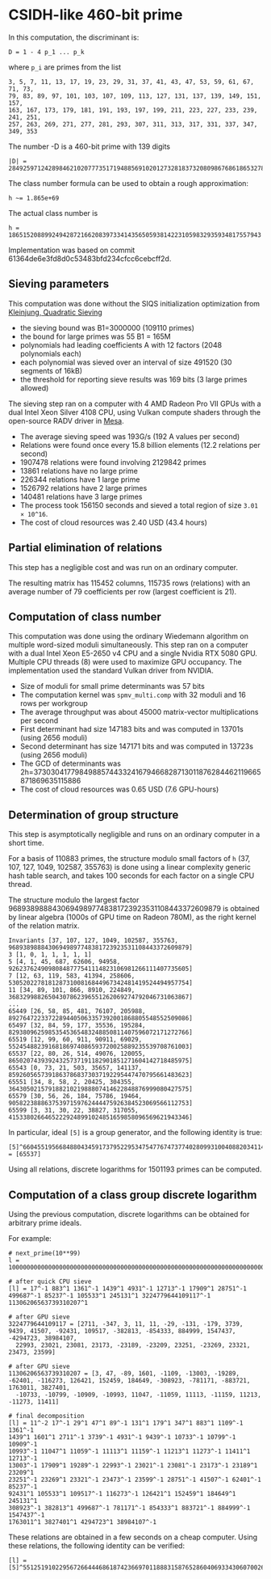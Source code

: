 # CSIDH-like 460-bit prime

In this computation, the discriminant is:
```
D = 1 - 4 p_1 ... p_k
```
where `p_i` are primes from the list
```
3, 5, 7, 11, 13, 17, 19, 23, 29, 31, 37, 41, 43, 47, 53, 59, 61, 67, 71, 73,
79, 83, 89, 97, 101, 103, 107, 109, 113, 127, 131, 137, 139, 149, 151, 157,
163, 167, 173, 179, 181, 191, 193, 197, 199, 211, 223, 227, 233, 239, 241, 251,
257, 263, 269, 271, 277, 281, 293, 307, 311, 313, 317, 331, 337, 347, 349, 353
```

The number -D is a 460-bit prime with 139 digits
```
|D| = 2849259712428984621020777351719488569102012732818373208098676861865327838960598631837611153460707778466649073855794448192313020119118490459
```

The class number formula can be used to obtain a rough approximation:
```
h ~= 1.865e+69
```

The actual class number is

```
h = 1865152088992494287216620839733414356505938142231059832935934817557943
```

Implementation was based on commit 61364de6e3fd8d0c53483bfd234cfcc6cebcff2d.

## Sieving parameters

This computation was done without the SIQS initialization optimization
from [Kleinjung, Quadratic Sieving](https://www.ams.org/journals/mcom/2016-85-300/S0025-5718-2015-03058-0/S0025-5718-2015-03058-0.pdf)

* the sieving bound was B1=3000000 (109110 primes)
* the bound for large primes was 55 B1 = 165M
* polynomials had leading coefficients A with 12 factors (2048 polynomials each)
* each polynomial was sieved over an interval of size 491520 (30 segments of 16kB)
* the threshold for reporting sieve results was 169 bits (3 large primes allowed)

The sieving step ran on a computer with 4 AMD Radeon Pro VII GPUs
with a dual Intel Xeon Silver 4108 CPU, using Vulkan compute shaders
through the open-source RADV driver in [Mesa](https://mesa3d.org/).

* The average sieving speed was 193G/s (192 A values per second)
* Relations were found once every 15.8 billion elements (12.2 relations per second)
* 1907478 relations were found involving 2129842 primes
* 13861 relations have no large prime
* 226344 relations have 1 large prime
* 1526792 relations have 2 large primes
* 140481 relations have 3 large primes
* The process took 156150 seconds and sieved a total region of size `3.01 × 10^16`.
* The cost of cloud resources was 2.40 USD (43.4 hours)

## Partial elimination of relations

This step has a negligible cost and was run on an ordinary computer.

The resulting matrix has 115452 columns, 115735 rows (relations)
with an average number of 79 coefficients per row (largest coefficient is 21).

## Computation of class number

This computation was done using the ordinary Wiedemann algorithm on multiple
word-sized moduli simultaneously. This step ran on a computer with a dual
Intel Xeon E5-2650 v4 CPU and a single Nvidia RTX 5080 GPU. Multiple CPU threads (8)
were used to maximize GPU occupancy. The implementation used the standard
Vulkan driver from NVIDIA.

* Size of moduli for small prime determinants was 57 bits
* The computation kernel was `spmv_multi.comp` with 32 moduli and 16 rows per workgroup
* The average throughput was about 45000 matrix-vector multiplications per second
* First determinant had size 147183 bits and was computed in 13701s (using 2656 moduli)
* Second determinant has size 147171 bits and was computed in 13723s (using 2656 moduli)
* The GCD of determinants was 2h=3730304177984988574433241679466828713011876284462119665871869635115886
* The cost of cloud resources was 0.65 USD (7.6 GPU-hours)

## Determination of group structure

This step is asymptotically negligible and runs on an ordinary computer
in a short time.

For a basis of 110883 primes, the structure modulo small factors of `h`
(37, 107, 127, 1049, 102587, 355763) is done using a linear complexity
generic hash table search, and takes 100 seconds for each factor
on a single CPU thread.

The structure modulo the largest factor 96893898884306949897748381723923531108443372609879
is obtained by linear algebra (1000s of GPU time on Radeon 780M), as the right kernel
of the relation matrix.

```
Invariants [37, 107, 127, 1049, 102587, 355763, 96893898884306949897748381723923531108443372609879]
3 [1, 0, 1, 1, 1, 1, 1]
5 [4, 1, 45, 687, 62606, 94958, 92623762490980848777541114823106981266111407735605]
7 [12, 63, 119, 583, 41394, 258606, 53052022781812873100816844967342481419524494957754]
11 [34, 89, 101, 866, 8910, 224849, 36832998826504307862396551262069274792046731063867]
...
65449 [26, 58, 85, 481, 76107, 205988, 89276472233722894405063357392001868805548552509086]
65497 [32, 84, 59, 177, 35536, 195284, 82938096259853545365483248850811407596072171272766]
65519 [12, 99, 60, 911, 90911, 69029, 55245488239168186974086593720025889235539708761003]
65537 [22, 80, 26, 514, 49076, 120055, 86502074393924325737191182901851271604142718485975]
65543 [0, 73, 21, 503, 35657, 141137, 85926056573918637868373037192295447470795661483623]
65551 [34, 8, 58, 2, 20425, 304355, 36430502157918821021988807414622848876999080427575]
65579 [30, 56, 26, 184, 75786, 19464, 90582238886375397159762444475926384523069566112753]
65599 [3, 31, 30, 22, 38827, 317055, 41533802664652229248991024851659858096569621943346]
```

In particular, ideal `[5]` is a group generator, and the following identity is true:
```
[5]^660455195668488043459173795229534754776747377402809931004088203411405 = [65537]
```

Using all relations, discrete logarithms for 1501193 primes can be computed.

## Computation of a class group discrete logarithm

Using the previous computation, discrete logarithms can be obtained for arbitrary
prime ideals.

For example:
```
# next_prime(10**99)
l = 1000000000000000000000000000000000000000000000000000000000000000000000000000000000000000000000000289

# after quick CPU sieve
[l] = 17^-1 883^1 1361^-1 1439^1 4931^-1 12713^-1 17909^1 28751^-1 499687^-1 85237^-1 105533^1 245131^1 3224779644109117^-1 11306206563739310207^1

# after GPU sieve
3224779644109117 = [2711, -347, 3, 11, 11, -29, -131, -179, 3739, 9439, 41507, -92431, 109517, -382813, -854333, 884999, 1547437, -4294723, 38984107,
  22993, 23021, 23081, 23173, -23189, -23209, 23251, -23269, 23321, 23473, 23599]

# after GPU sieve
11306206563739310207 = [3, 47, -89, 1601, -1109, -13003, -19289, -62401, -116273, 126421, 152459, 184649, -308923, -781171, -883721, 1763011, 3827401,
  -10733, -10799, -10909, -10993, 11047, -11059, 11113, -11159, 11213, -11273, 11411]

# final decomposition
[l] = 11^-2 17^-1 29^1 47^1 89^-1 131^1 179^1 347^1 883^1 1109^-1 1361^-1
1439^1 1601^1 2711^-1 3739^-1 4931^-1 9439^-1 10733^-1 10799^-1 10909^-1
10993^-1 11047^1 11059^-1 11113^1 11159^-1 11213^1 11273^-1 11411^1 12713^-1
13003^-1 17909^1 19289^-1 22993^-1 23021^-1 23081^-1 23173^-1 23189^1 23209^1
23251^-1 23269^1 23321^-1 23473^-1 23599^-1 28751^-1 41507^-1 62401^-1 85237^-1
92431^1 105533^1 109517^-1 116273^-1 126421^1 152459^1 184649^1 245131^1
308923^-1 382813^1 499687^-1 781171^-1 854333^1 883721^-1 884999^-1 1547437^-1
1763011^1 3827401^1 4294723^1 38984107^-1
```

These relations are obtained in a few seconds on a cheap computer.
Using these relations, the following identity can be verified:

```
[l] = [5]^551251910229567266444686187423669701188831587652860406933430607002648
```
